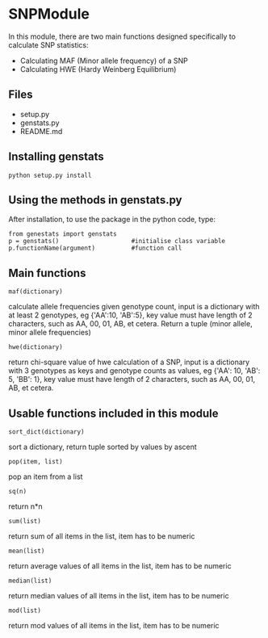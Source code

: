 SNPModule
==========
In this module, there are two main functions designed specifically to calculate SNP statistics:

* Calculating MAF (Minor allele frequency) of a SNP
* Calculating HWE (Hardy Weinberg Equilibrium)


Files
-----
* setup.py
* genstats.py
* README.md

Installing genstats
--------------------

    python setup.py install


Using the methods in genstats.py
---------------------------------
After installation, to use the package in the python code, type:

    from genestats import genstats
    p = genstats()                    #initialise class variable
    p.functionName(argument)          #function call  


Main functions
--------------

    maf(dictionary)
calculate allele frequencies given genotype count, input is a dictionary with at least 2 genotypes, eg {'AA':10, 'AB':5}, key value must have length of 2 characters, such as AA, 00, 01, AB, et cetera. Return a tuple (minor allele, minor allele frequencies)

    hwe(dictionary)
return chi-square value of hwe calculation of a SNP, input is a dictionary with 3 genotypes as keys and genotype counts as values, eg {'AA': 10, 'AB': 5, 'BB': 1}, key value must have length of 2 characters, such as AA, 00, 01, AB, et cetera.

Usable functions included in this module
---------------------------------

    sort_dict(dictionary) 
sort a dictionary, return tuple sorted by values by ascent

    pop(item, list)
pop an item from a list

    sq(n)
return n*n

    sum(list)
return sum of all items in the list, item has to be numeric

    mean(list)
return average values of all items in the list, item has to be numeric

    median(list)
return median values of all items in the list, item has to be numeric

    mod(list)
return mod values of all items in the list, item has to be numeric




